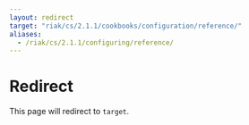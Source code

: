 ```yaml
---
layout: redirect
target: "riak/cs/2.1.1/cookbooks/configuration/reference/"
aliases:
  - /riak/cs/2.1.1/configuring/reference/
---
```


# Redirect

This page will redirect to `target`.
